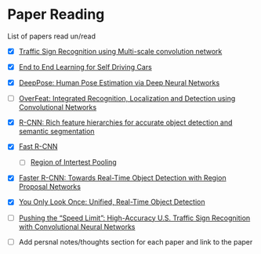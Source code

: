 # Paper Reading
List of papers read un/read



- [x] [Traffic Sign Recognition using Multi-scale convolution network](http://yann.lecun.com/exdb/publis/pdf/sermanet-ijcnn-11.pdf) 
- [x] [End to End Learning for Self Driving Cars](https://arxiv.org/pdf/1604.07316.pdf)
- [x] [DeepPose: Human Pose Estimation via Deep Neural Networks](https://arxiv.org/pdf/1312.4659.pdf)
- [ ] [OverFeat: Integrated Recognition, Localization and Detection using Convolutional Networks](https://arxiv.org/pdf/1312.6229.pdf)
- [x] [R-CNN: Rich feature hierarchies for accurate object detection and semantic segmentation](https://arxiv.org/abs/1311.2524)
- [x] [Fast R-CNN ](https://arxiv.org/pdf/1504.08083.pdf)
  - [ ] [Region of Intertest Pooling](https://deepsense.io/region-of-interest-pooling-explained/)
- [x] [Faster R-CNN: Towards Real-Time Object Detection with Region Proposal Networks](https://arxiv.org/abs/1506.01497)
- [x] [You Only Look Once:
Unified, Real-Time Object Detection](https://pjreddie.com/media/files/papers/yolo.pdf)
- [ ] [Pushing the “Speed Limit”: High-Accuracy U.S. Traffic Sign Recognition with Convolutional Neural Networks](http://cvrr.ucsd.edu/publications/2016/Li_final.pdf)


- [ ] Add persnal notes/thoughts section for each paper and link to the paper
